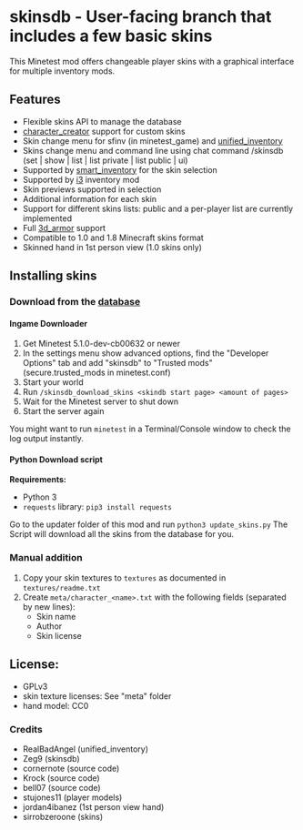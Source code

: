 # skinsdb - User-facing branch that includes a few basic skins

This Minetest mod offers changeable player skins with a graphical interface for multiple inventory mods.

## Features

- Flexible skins API to manage the database
- [character_creator](https://github.com/minetest-mods/character_creator) support for custom skins
- Skin change menu for sfinv (in minetest_game) and [unified_inventory](https://forum.minetest.net/viewtopic.php?t=12767)
- Skins change menu and command line using chat command /skinsdb (set | show | list | list private | list public | ui)
- Supported by [smart_inventory](https://forum.minetest.net/viewtopic.php?t=16597) for the skin selection
- Supported by [i3](https://github.com/minetest-mods/i3) inventory mod
- Skin previews supported in selection
- Additional information for each skin
- Support for different skins lists: public and a per-player list are currently implemented
- Full [3d_armor](https://forum.minetest.net/viewtopic.php?t=4654) support
- Compatible to 1.0 and 1.8 Minecraft skins format
- Skinned hand in 1st person view (1.0 skins only)


## Installing skins

### Download from the [database](https://skinsdb.terraqueststudios.net/)

#### Ingame Downloader

1) Get Minetest 5.1.0-dev-cb00632 or newer
2) In the settings menu show advanced options, find the "Developer Options" tab and add "skinsdb" to "Trusted mods" (secure.trusted_mods in minetest.conf)
3) Start your world
4) Run `/skinsdb_download_skins <skindb start page> <amount of pages>`
5) Wait for the Minetest server to shut down
6) Start the server again

You might want to run `minetest` in a Terminal/Console window to check the log output instantly.

#### Python Download script

**Requirements:**

 * Python 3
 * `requests` library: `pip3 install requests`

Go to the updater folder of this mod and run `python3 update_skins.py`
The Script will download all the skins from the database for you.

### Manual addition

1) Copy your skin textures to `textures` as documented in `textures/readme.txt`
2) Create `meta/character_<name>.txt` with the following fields (separated by new lines):
    * Skin name
    * Author
    * Skin license


## License:
- GPLv3
- skin texture licenses: See "meta" folder
- hand model: CC0

### Credits

- RealBadAngel (unified_inventory)
- Zeg9 (skinsdb)
- cornernote (source code)
- Krock (source code)
- bell07 (source code)
- stujones11 (player models)
- jordan4ibanez (1st person view hand)
- sirrobzeroone (skins)
